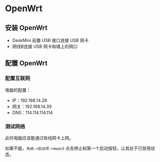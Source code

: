 
# OpenWrt

## 安装 OpenWrt

- DeskMini 前置 USB 接口连接 USB 网卡
- 网线B连接 USB 网卡和墙上的网口

## 配置 OpenWrt

### 配置互联网

电脑的配置：

- IP：192.168.14.28
- 网关：192.168.14.39
- DNS：114.114.114.114

### 测试网络

此时电脑应该能通过有线网卡上网。  

如果不能，`系统->启动项->mwan3` 点击停止和第一个启动按钮，让其处于已禁用状态。  
